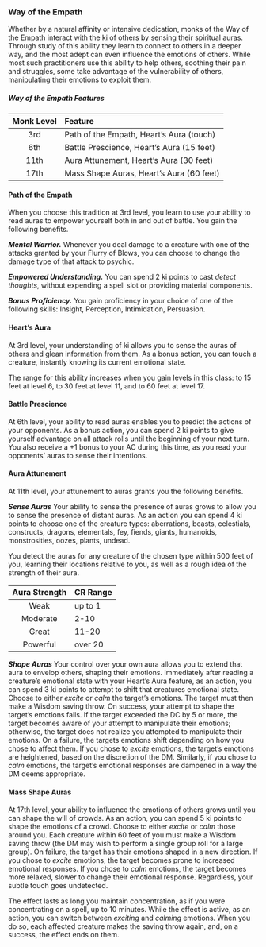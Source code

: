 ### Way of the Empath
Whether by a natural affinity or intensive dedication, monks of the Way of the Empath interact with the ki of others by sensing their spiritual auras. Through study of this ability they learn to connect to others in a deeper way, and the most adept can even influence the emotions of others. While most such practitioners use this ability to help others, soothing their pain and struggles, some take advantage of the vulnerability of others, manipulating their emotions to exploit them.

##### Way of the Empath Features
| Monk Level | Feature |
|:----:|:-------------|
| 3rd  | Path of the Empath, Heart’s Aura (touch) |
| 6th  | Battle Prescience, Heart’s Aura (15 feet) |
| 11th | Aura Attunement, Heart’s Aura (30 feet) |
| 17th | Mass Shape Auras, Heart’s Aura (60 feet) |

#### Path of the Empath
When you choose this tradition at 3rd level, you learn to use your ability to read auras to empower yourself both in and out of battle. You gain the following benefits.

***Mental Warrior.***
Whenever you deal damage to a creature with one of the attacks granted by your Flurry of Blows, you can choose to change the damage type of that attack to psychic.

***Empowered Understanding.***
You can spend 2 ki points to cast *detect thoughts*, without expending a spell slot or providing material components.

***Bonus Proficiency.***
You gain proficiency in your choice of one of the following skills: Insight, Perception, Intimidation, Persuasion.

#### Heart’s Aura
At 3rd level, your understanding of ki allows you to sense the auras of others and glean information from them. As a bonus action, you can touch a creature, instantly knowing its current emotional state.

The range for this ability increases when you gain levels in this class: to 15 feet at level 6, to 30 feet at level 11, and to 60 feet at level 17.


#### Battle Prescience
At 6th level, your ability to read auras enables you to predict the actions of your opponents. As a bonus action, you can spend 2 ki points to give yourself advantage on all attack rolls until the beginning of your next turn. You also receive a +1 bonus to your AC during this time, as you read your opponents’ auras to sense their intentions.


#### Aura Attunement

At 11th level, your attunement to auras grants you the following benefits.

***Sense Auras***
Your ability to sense the presence of auras grows to allow you to sense the presence of distant auras. As an action you can spend 4 ki points to choose one of the creature types: aberrations, beasts, celestials, constructs, dragons, elementals, fey, fiends, giants, humanoids, monstrosities, oozes, plants, undead.

You detect the auras for any creature of the chosen type within 500 feet of you, learning their locations relative to you, as well as a rough idea of the strength of their aura.

| Aura Strength | CR Range |
|:----:|:-------------|
| Weak  | up to 1 |
| Moderate  | 2-10 |
| Great | 11-20 |
| Powerful | over 20 |

***Shape Auras***
Your control over your own aura allows you to extend that aura to envelop others, shaping their emotions. Immediately after reading a creature’s emotional state with your Heart’s Aura feature, as an action, you can spend 3 ki points to attempt to shift that creatures emotional state. Choose to either *excite* or *calm* the target’s emotions. The target must then make a Wisdom saving throw. On success, your attempt to shape the target’s emotions fails. If the target exceeded the DC by 5 or more, the target becomes aware of your attempt to manipulate their emotions; otherwise, the target does not realize you attempted to manipulate their emotions. On a failure, the targets emotions shift depending on how you chose to affect them. If you chose to *excite* emotions, the target’s emotions are heightened, based on the discretion of the DM. Similarly, if you chose to *calm* emotions, the target’s emotional responses are dampened in a way the DM deems appropriate.

#### Mass Shape Auras

At 17th level, your ability to influence the emotions of others grows until you can shape the will of crowds. As an action, you can spend 5 ki points to shape the emotions of a crowd. Choose to either *excite* or *calm* those around you. Each creature within 60 feet of you must make a Wisdom saving throw (the DM may wish to perform a single group roll for a large group). On failure, the target has their emotions shaped in a new direction. If you chose to *excite* emotions, the target becomes prone to increased emotional responses. If you chose to *calm* emotions, the target becomes more relaxed, slower to change their emotional response. Regardless, your subtle touch goes undetected.

The effect lasts as long you maintain concentration, as if you were concentrating on a spell, up to 10 minutes. While the effect is active, as an action, you can switch between *exciting* and *calming* emotions. When you do so, each affected creature makes the saving throw again, and, on a success, the effect ends on them. 
